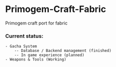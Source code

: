 # Primogem-Craft-Fabric
Primogem craft port for fabric

### Current status: 
    - Gacha System 
        -- Database / Backend management (finished)
        -- In game experience (planned)
    - Weapons & Tools (Working)